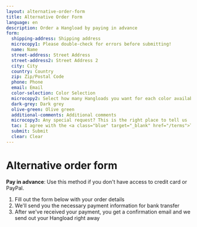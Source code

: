 ```yaml
---
layout: alternative-order-form
title: Alternative Order Form
language: en
description: Order a Hangload by paying in advance
form:
  shipping-address: Shipping address
  microcopy1: Please double-check for errors before submitting!
  name: Name
  street-address: Street Address
  street-address2: Street Address 2
  city: City
  country: Country
  zip: Zip/Postal Code
  phone: Phone
  email: Email
  color-selection: Color Selection
  microcopy2: Select how many Hangloads you want for each color available
  dark-grey: Dark grey
  olive-green: Olive green
  additional-comments: Additional comments
  microcopy3: Any special request? This is the right place to tell us
  tac: I agree with the <a class="blue" target="_blank" href="/terms">Terms &amp; Conditions</a>
  submit: Submit
  clear: Clear
---
```


# Alternative order form

**Pay in advance**: Use this method if you don't have access to credit card or PayPal.

1. Fill out the form below with your order details
2. We'll send you the necessary payment information for bank transfer
3. After we've received your payment, you get a confirmation email and we send out your Hangload right away
